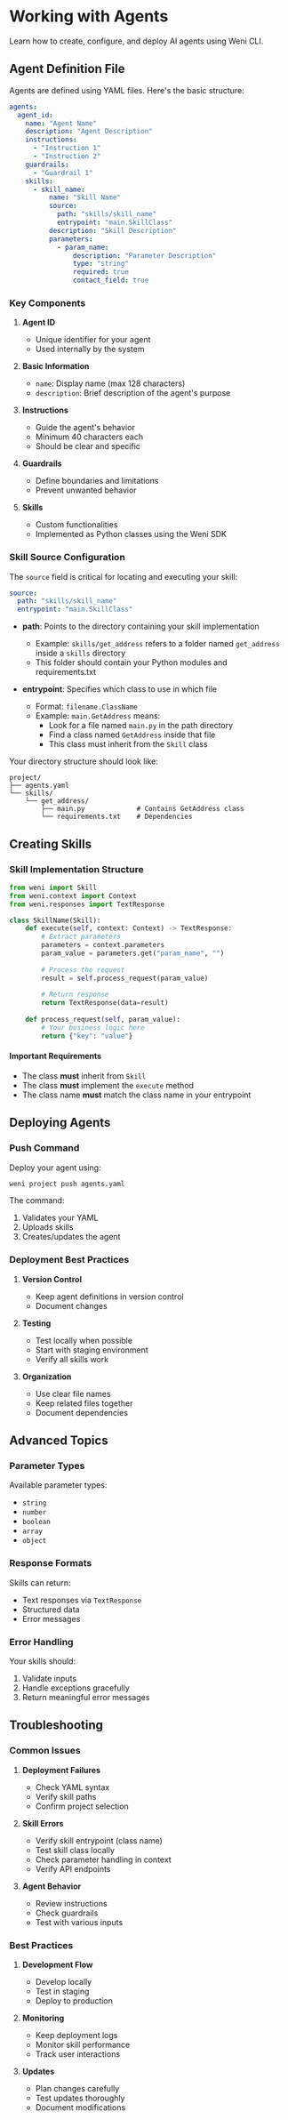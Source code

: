 # Working with Agents

Learn how to create, configure, and deploy AI agents using Weni CLI.

## Agent Definition File

Agents are defined using YAML files. Here's the basic structure:

```yaml
agents:
  agent_id:
    name: "Agent Name"
    description: "Agent Description"
    instructions:
      - "Instruction 1"
      - "Instruction 2"
    guardrails:
      - "Guardrail 1"
    skills:
      - skill_name:
          name: "Skill Name"
          source:
            path: "skills/skill_name"
            entrypoint: "main.SkillClass"
          description: "Skill Description"
          parameters:
            - param_name:
                description: "Parameter Description"
                type: "string"
                required: true
                contact_field: true
```

### Key Components

1. **Agent ID**
   - Unique identifier for your agent
   - Used internally by the system

2. **Basic Information**
   - `name`: Display name (max 128 characters)
   - `description`: Brief description of the agent's purpose

3. **Instructions**
   - Guide the agent's behavior
   - Minimum 40 characters each
   - Should be clear and specific

4. **Guardrails**
   - Define boundaries and limitations
   - Prevent unwanted behavior

5. **Skills**
   - Custom functionalities
   - Implemented as Python classes using the Weni SDK

### Skill Source Configuration

The `source` field is critical for locating and executing your skill:

```yaml
source:
  path: "skills/skill_name"
  entrypoint: "main.SkillClass"
```

- **path**: Points to the directory containing your skill implementation
  - Example: `skills/get_address` refers to a folder named `get_address` inside a `skills` directory
  - This folder should contain your Python modules and requirements.txt

- **entrypoint**: Specifies which class to use in which file
  - Format: `filename.ClassName`
  - Example: `main.GetAddress` means:
    - Look for a file named `main.py` in the path directory
    - Find a class named `GetAddress` inside that file
    - This class must inherit from the `Skill` class

Your directory structure should look like:
```
project/
├── agents.yaml
└── skills/
    └── get_address/
        ├── main.py             # Contains GetAddress class
        └── requirements.txt    # Dependencies
```

## Creating Skills

### Skill Implementation Structure

```python
from weni import Skill
from weni.context import Context
from weni.responses import TextResponse

class SkillName(Skill):
    def execute(self, context: Context) -> TextResponse:
        # Extract parameters
        parameters = context.parameters
        param_value = parameters.get("param_name", "")
        
        # Process the request
        result = self.process_request(param_value)
        
        # Return response
        return TextResponse(data=result)
        
    def process_request(self, param_value):
        # Your business logic here
        return {"key": "value"}
```

#### Important Requirements
- The class **must** inherit from `Skill`
- The class **must** implement the `execute` method
- The class name **must** match the class name in your entrypoint

## Deploying Agents

### Push Command

Deploy your agent using:

```bash
weni project push agents.yaml
```

The command:
1. Validates your YAML
2. Uploads skills
3. Creates/updates the agent

### Deployment Best Practices

1. **Version Control**
   - Keep agent definitions in version control
   - Document changes

2. **Testing**
   - Test locally when possible
   - Start with staging environment
   - Verify all skills work

3. **Organization**
   - Use clear file names
   - Keep related files together
   - Document dependencies

## Advanced Topics

### Parameter Types

Available parameter types:
- `string`
- `number`
- `boolean`
- `array`
- `object`

### Response Formats

Skills can return:
- Text responses via `TextResponse`
- Structured data 
- Error messages

### Error Handling

Your skills should:
1. Validate inputs
2. Handle exceptions gracefully
3. Return meaningful error messages

## Troubleshooting

### Common Issues

1. **Deployment Failures**
   - Check YAML syntax
   - Verify skill paths
   - Confirm project selection

2. **Skill Errors**
   - Verify skill entrypoint (class name)
   - Test skill class locally
   - Check parameter handling in context
   - Verify API endpoints

3. **Agent Behavior**
   - Review instructions
   - Check guardrails
   - Test with various inputs

### Best Practices

1. **Development Flow**
   - Develop locally
   - Test in staging
   - Deploy to production

2. **Monitoring**
   - Keep deployment logs
   - Monitor skill performance
   - Track user interactions

3. **Updates**
   - Plan changes carefully
   - Test updates thoroughly
   - Document modifications
